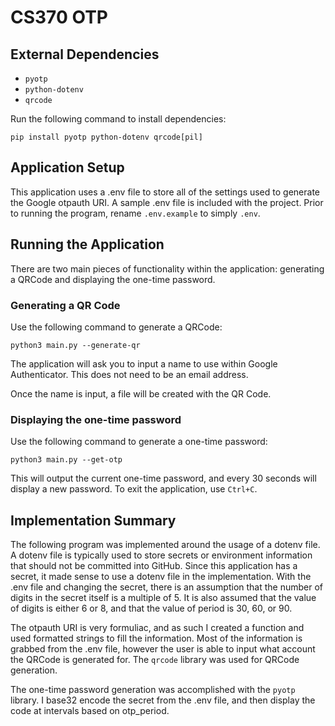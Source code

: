 # CS370 OTP

## External Dependencies

- `pyotp`
- `python-dotenv`
- `qrcode`

Run the following command to install dependencies:

    pip install pyotp python-dotenv qrcode[pil]


## Application Setup

This application uses a .env file to store all of the settings used to generate the Google otpauth URI. A sample .env file is included with the project. Prior to running the program, rename `.env.example` to simply `.env`.

## Running the Application

There are two main pieces of functionality within the application: generating a QRCode and displaying the one-time password.

### Generating a QR Code

Use the following command to generate a QRCode:

    python3 main.py --generate-qr

The application will ask you to input a name to use within Google Authenticator. This does not need to be an email address.

Once the name is input, a file will be created with the QR Code.

### Displaying the one-time password

Use the following command to generate a one-time password:

    python3 main.py --get-otp

This will output the current one-time password, and every 30 seconds will display a new password. To exit the application, use `Ctrl+C`.

## Implementation Summary

The following program was implemented around the usage of a dotenv file. A dotenv file is typically used to store secrets or environment information that should not be committed into GitHub. Since this application has a secret, it made sense to use a dotenv file in the implementation. With the .env file and changing the secret, there is an assumption that the number of digits in the secret itself is a multiple of 5. It is also assumed that the value of digits is either 6 or 8, and that the value of period is 30, 60, or 90.

The otpauth URI is very formuliac, and as such I created a function and used formatted strings to fill the information. Most of the information is grabbed from the .env file, however the user is able to input what account the QRCode is generated for. The `qrcode` library was used for QRCode generation.

The one-time password generation was accomplished with the `pyotp` library. I base32 encode the secret from the .env file, and then display the code at intervals based on otp_period.